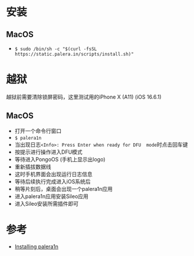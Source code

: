 # 安装
## MacOS
* `$ sudo /bin/sh -c "$(curl -fsSL https://static.palera.in/scripts/install.sh)"`
# 越狱
越狱前需要清除锁屏密码，这里测试用的iPhone X (A11) (iOS 16.6.1)
## MacOS
* 打开一个命令行窗口
* `$ palera1n`
* 当出现日志`<Info>: Press Enter when ready for DFU  mode`时点击回车键
* 按提示进行操作进入DFU模式
* 等待进入PongoOS (手机上显示出logo)
* 重新插拔数据线
* 这时手机界面会出现运行日志信息
* 等待后续执行完成进入iOS系统后
* 稍等片刻后，桌面会出现一个palera1n应用
* 进入palera1n应用安装Sileo应用
* 进入Sileo安装所需插件即可
# 参考
- [Installing palera1n](https://ios.cfw.guide/installing-palera1n/#running-palera1n-1)
